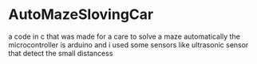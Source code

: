 # AutoMazeSlovingCar
a code in c that was made for a care to solve a maze automatically 
the microcontroller is arduino and i used some sensors like ultrasonic sensor that detect the small distancess
